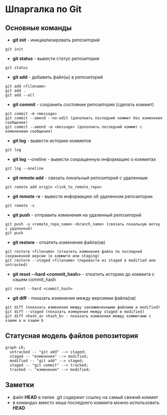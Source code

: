 # Шпаргалка по Git
## Основные команды
- **git init** - инициализировать репозиторий
```
git init
```
- **git status** - вывести статус репозитория
```
git status
```
- **git add** - добавить файл(ы) в репозиторий
```
git add <filename>
git add .
git add --all
```
- **git commit** - сохранить состояние репозитория (сделать коммит)
```
git commit -m <message>
git commit --amend --no-edit (дополнить последний коммит без изменения сообщения)
git commit --amend -m <message> (дополнить последний коммит с изменением сообщения)
```
- **git log** - вывести историю коммитов
```
git log
```
- **git log** --oneline - вывести сокращенную информацию о коммитах
```
git log --oneline
```
- **git remote add** - связать локальный репозиторий с удаленным
```
git remote add origin <link_to_remote_repo>
```
- **git remote -v** - вывести информацию об удаленном репозитории
```
git remote -v
```
- **git push** - отправить изменения на удаленный репозиторий
```
git push -u <remote_repo_name> <branch_name> (связать локальную ветку с удаленной)
git push
```
- **git restore** - откатить изменения файла(ов)
```
git restore <filename> (откатить изменения файла по последней сохраненной версии (в коммите или staging)
git restore --staged <filename> (перевести из staged в modified или untracked)
```
- **git reset --hard <commit_hash>** - откатить историю до коммита с хэшем commit_hash
```
git reset --hard <commit_hash>
```
- **git diff** - показать изменения между версиями файла(ов)
```
git diff (показать изменения между закоммиченными файлами и modified)
git diff --staged (показать измерения между staged и modified)
git diff <hash_a> <hash_b> - показать изменения между коммитами с хэшем а и хэшем b

```
## Статусная модель файлов репозитория
```mermaid
graph LR;
  untracked -- "git add" --> staged;
  staged -- "изменения" --> modified;
  modified -- "git add" --> staged;
  staged -- "git commit" --> tracked;
  tracked -- "изменения" --> modified;
```
## Заметки
- файл **HEAD** в папке .git содержит ссылку на самый свежий коммит
- в командах вместо хеша последнего коммита можно использовать **HEAD**
